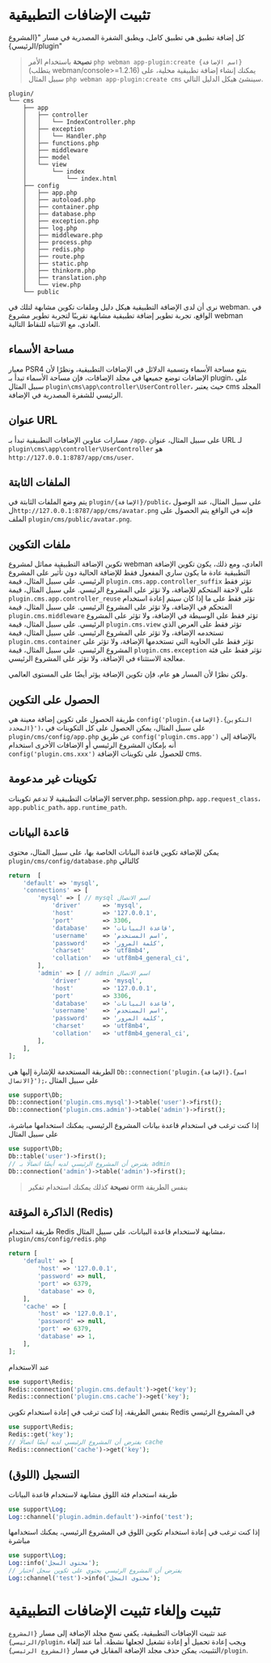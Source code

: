 # تثبيت الإضافات التطبيقية
كل إضافة تطبيق هي تطبيق كامل، ويطبق الشفرة المصدرية في مسار "{المشروع الرئيسي}/plugin"

> **نصيحة**
> باستخدام الأمر `php webman app-plugin:create {اسم الإضافة}` (يتطلب webman/console>=1.2.16) يمكنك إنشاء إضافة تطبيقية محلية،
> على سبيل المثال `php webman app-plugin:create cms` سينشئ هيكل الدليل التالي.

```
plugin/
└── cms
    ├── app
    │   ├── controller
    │   │   └── IndexController.php
    │   ├── exception
    │   │   └── Handler.php
    │   ├── functions.php
    │   ├── middleware
    │   ├── model
    │   └── view
    │       └── index
    │           └── index.html
    ├── config
    │   ├── app.php
    │   ├── autoload.php
    │   ├── container.php
    │   ├── database.php
    │   ├── exception.php
    │   ├── log.php
    │   ├── middleware.php
    │   ├── process.php
    │   ├── redis.php
    │   ├── route.php
    │   ├── static.php
    │   ├── thinkorm.php
    │   ├── translation.php
    │   └── view.php
    └── public
```

نرى أن لدى الإضافة التطبيقية هيكل دليل وملفات تكوين مشابهة لتلك في webman. في الواقع، تجربة تطوير إضافة تطبيقية مشابهة تقريبًا لتجربة تطوير مشروع webman العادي، مع الانتباه للنقاط التالية.

## مساحة الأسماء
معيار PSR4 يتبع مساحة الأسماء وتسمية الدلائل في الإضافات التطبيقية، ونظرًا لأن الإضافات توضع جميعها في مجلد الإضافات، فإن مساحة الأسماء تبدأ بـ plugin، على سبيل المثال `plugin\cms\app\controller\UserController`، حيث يعتبر cms المجلد الرئيسي للشفرة المصدرية في الإضافة.

## عنوان URL
مسارات عناوين الإضافات التطبيقية تبدأ بـ `/app`، على سبيل المثال، عنوان URL لـ `plugin\cms\app\controller\UserController` هو `http://127.0.0.1:8787/app/cms/user`.

## الملفات الثابتة
يتم وضع الملفات الثابتة في `plugin/{الإضافة}/public`، على سبيل المثال، عند الوصول ل`http://127.0.0.1:8787/app/cms/avatar.png` فإنه في الواقع يتم الحصول على الملف `plugin/cms/public/avatar.png`.

## ملفات التكوين
تكوين الإضافة التطبيقية مماثل لمشروع webman العادي، ومع ذلك، يكون تكوين الإضافة التطبيقية عادة ما يكون ساري المفعول فقط للإضافة الحالية دون تأثير على المشروع الرئيسي.
على سبيل المثال، قيمة `plugin.cms.app.controller_suffix` تؤثر فقط على لاحقة المتحكم للإضافة، ولا تؤثر على المشروع الرئيسي.
على سبيل المثال، قيمة `plugin.cms.app.controller_reuse` تؤثر فقط على ما إذا كان سيتم إعادة استخدام المتحكم في الإضافة، ولا تؤثر على المشروع الرئيسي.
على سبيل المثال، قيمة `plugin.cms.middleware` تؤثر فقط على الوسيطة في الإضافة، ولا تؤثر على المشروع الرئيسي.
على سبيل المثال، قيمة `plugin.cms.view` تؤثر فقط على العرض الذي تستخدمه الإضافة، ولا تؤثر على المشروع الرئيسي.
على سبيل المثال، قيمة `plugin.cms.container` تؤثر فقط على الحاوية التي تستخدمها الإضافة، ولا تؤثر على المشروع الرئيسي.
على سبيل المثال، قيمة `plugin.cms.exception` تؤثر فقط على فئة معالجة الاستثناء في الإضافة، ولا تؤثر على المشروع الرئيسي.

ولكن نظرًا لأن المسار هو عام، فإن تكوين الإضافة يؤثر أيضًا على المستوى العالمي.

## الحصول على التكوين
طريقة الحصول على تكوين إضافة معينة هي `config('plugin.{الإضافة}.{التكوين المحدد}')`، على سبيل المثال، يمكن الحصول على كل التكوينات في `plugin/cms/config/app.php` عن طريق `config('plugin.cms.app')` بالإضافة إلى أنه بإمكان المشروع الرئيسي أو الإضافات الأخرى استخدام `config('plugin.cms.xxx')` للحصول على تكوينات الإضافة cms.

## تكوينات غير مدعومة
الإضافات التطبيقية لا تدعم تكوينات server.php، session.php، `app.request_class`، `app.public_path`، `app.runtime_path`.

## قاعدة البيانات
يمكن للإضافة تكوين قاعدة البيانات الخاصة بها، على سبيل المثال، محتوى `plugin/cms/config/database.php` كالتالي
```php
return  [
    'default' => 'mysql',
    'connections' => [
        'mysql' => [ // mysql اسم الاتصال
            'driver'      => 'mysql',
            'host'        => '127.0.0.1',
            'port'        => 3306,
            'database'    => 'قاعدة البيانات',
            'username'    => 'اسم المستخدم',
            'password'    => 'كلمة المرور',
            'charset'     => 'utf8mb4',
            'collation'   => 'utf8mb4_general_ci',
        ],
        'admin' => [ // admin اسم الاتصال
            'driver'      => 'mysql',
            'host'        => '127.0.0.1',
            'port'        => 3306,
            'database'    => 'قاعدة البيانات',
            'username'    => 'اسم المستخدم',
            'password'    => 'كلمة المرور',
            'charset'     => 'utf8mb4',
            'collation'   => 'utf8mb4_general_ci',
        ],
    ],
];
```
الطريقة المستخدمة للإشارة إليها هي `Db::connection('plugin.{الإضافة}.{اسم الاتصال}');`، على سبيل المثال
```php
use support\Db;
Db::connection('plugin.cms.mysql')->table('user')->first();
Db::connection('plugin.cms.admin')->table('admin')->first();
```

إذا كنت ترغب في استخدام قاعدة بيانات المشروع الرئيسي، يمكنك استخدامها مباشرة، على سبيل المثال
```php
use support\Db;
Db::table('user')->first();
// يفترض أن المشروع الرئيسي لديه أيضًا اتصالًا بـ admin
Db::connection('admin')->table('admin')->first();
```

> **نصيحة**
> كذلك يمكنك استخدام تفكير orm بنفس الطريقة

## الذاكرة المؤقتة (Redis)
طريقة استخدام Redis مشابهة لاستخدام قاعدة البيانات، على سبيل المثال، `plugin/cms/config/redis.php`
```php
return [
    'default' => [
        'host' => '127.0.0.1',
        'password' => null,
        'port' => 6379,
        'database' => 0,
    ],
    'cache' => [
        'host' => '127.0.0.1',
        'password' => null,
        'port' => 6379,
        'database' => 1,
    ],
];
```
عند الاستخدام
```php
use support\Redis;
Redis::connection('plugin.cms.default')->get('key');
Redis::connection('plugin.cms.cache')->get('key');
```

بنفس الطريقة، إذا كنت ترغب في إعادة استخدام تكوين Redis في المشروع الرئيسي
```php
use support\Redis;
Redis::get('key');
// يفترض أن المشروع الرئيسي لديه أيضًا اتصالًا cache
Redis::connection('cache')->get('key');
```

## التسجيل (اللوق)
طريقة استخدام فئة اللوق مشابهة لاستخدام قاعدة البيانات
```php
use support\Log;
Log::channel('plugin.admin.default')->info('test');
```

إذا كنت ترغب في إعادة استخدام تكوين اللوق في المشروع الرئيسي، يمكنك استخدامها مباشرة
```php
use support\Log;
Log::info('محتوى السجل');
// يفترض أن المشروع الرئيسي يحتوي على تكوين سجل اختبار
Log::channel('test')->info('محتوى السجل');
```

# تثبيت وإلغاء تثبيت الإضافات التطبيقية
عند تثبيت الإضافات التطبيقية، يكفي نسخ مجلد الإضافة إلى مسار `{المشروع الرئيسي}/plugin`، ويجب إعادة تحميل أو إعادة تشغيل لجعلها نشطة.
أما عند إلغاء التثبيت، يمكن حذف مجلد الإضافة المقابل في مسار `{المشروع الرئيسي}/plugin`.
